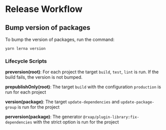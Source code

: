# Release Workflow

## Bump version of packages

To bump the version of packages, run the command:

```shell
yarn lerna version
```

### Lifecycle Scripts

**preversion(root)**: For each project the target `build`, `test`, `lint` is run. If the build fails, the version is not bumped.

**prepublishOnly(root)**: The target `build` with the configuration `production` is run for each project 

**version(package)**: The target `update-dependencies` and `update-package-group` is run for the project

**perversion(package)**: The generator `@rxap/plugin-library:fix-dependencies` with the strict option is run for the project
